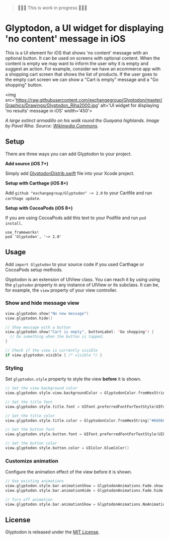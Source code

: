 > 🚧🚧🚧 This is work in progress 🚧🚧🚧

# Glyptodon, a UI widget for displaying 'no content' message in iOS

This is a UI element for iOS that shows 'no content' message with an optional button. It can be used on screens with optional content. When the content is empty we may want to inform the user why it is empty and suggest an action. For example, consider we have an ecommerce app with a shopping cart screen that  shows the list of products. If the user goes to the empty cart screen we can show a "Cart is empty" message and a "Go shopping" button.

<img src='https://raw.githubusercontent.com/exchangegroup/Glyptodon/master/Graphics/Drawings/Glyptodon_Riha2000.jpg' alt='UI widget for displaying 'no results' message in iOS' width='450'>

*A large extinct armadillo on his walk round the Guayana highlands. Image by Pavel Riha. Source: [Wikimedia Commons](https://commons.wikimedia.org/wiki/File:Glyptodon_(Riha2000).jpg).*

## Setup

There are three ways you can add Glyptodon to your project.

**Add source (iOS 7+)**

Simply add [GlyptodonDistrib.swift](https://github.com/exchangegroup/Glyptodon/blob/master/Distrib/GlyptodonDistrib.swift) file into your Xcode project.

**Setup with Carthage (iOS 8+)**

Add `github "exchangegroup/Glyptodon" ~> 2.0` to your Cartfile and run `carthage update`.

**Setup with CocoaPods (iOS 8+)**

If you are using CocoaPods add this text to your Podfile and run `pod install`.

    use_frameworks!
    pod 'Glyptodon', '~> 2.0'

## Usage

Add `import Glyptodon` to your source code if you used Carthage or CocoaPods setup methods.

Glyptodon is an extension of UIView class. You can reach it by using using the `glyptodon` property in any instance of UIView or its subclass. It can be, for example, the `view` property of your view controller.


### Show and hide message view


```Swift
view.glyptodon.show("No new message")
view.glyptodon.hide()

// Show message with a button
view.glyptodon.show("Cart is empty", buttonLabel: 'Go shopping') {
  // Do something when the button is tapped.
}

// Check if the view is currently visible
if view.glyptodon.visible { /* visible */ }
```

### Styling

Set `glyptodon.style` property to style the view **before** it is shown.

```Swift
// Set the view background color
view.glyptodon.style.view.backgroundColor = GlyptodonColor.fromHexString("#EEEEEE")

// Set the title font
view.glyptodon.style.title.font = UIFont.preferredFontForTextStyle(UIFontTextStyleTitle1)

// Set the title color
view.glyptodon.style.title.color = GlyptodonColor.fromHexString("#666666")

// Set the button font
view.glyptodon.style.button.font = UIFont.preferredFontForTextStyle(UIFontTextStyleBody)

// Set the button color
view.glyptodon.style.button.color = UIColor.blueColor()
```

### Customize animation

Configure the animation effect of the view before it is shown.


```Swift
// Use existing animations
view.glyptodon.style.bar.animationShow = GlyptodonAnimations.Fade.show
view.glyptodon.style.bar.animationHide = GlyptodonAnimations.Fade.hide

// Turn off animation
view.glyptodon.style.bar.animationShow = GlyptodonAnimations.NoAnimation.show
```

## License

Glyptodon is released under the [MIT License](LICENSE).